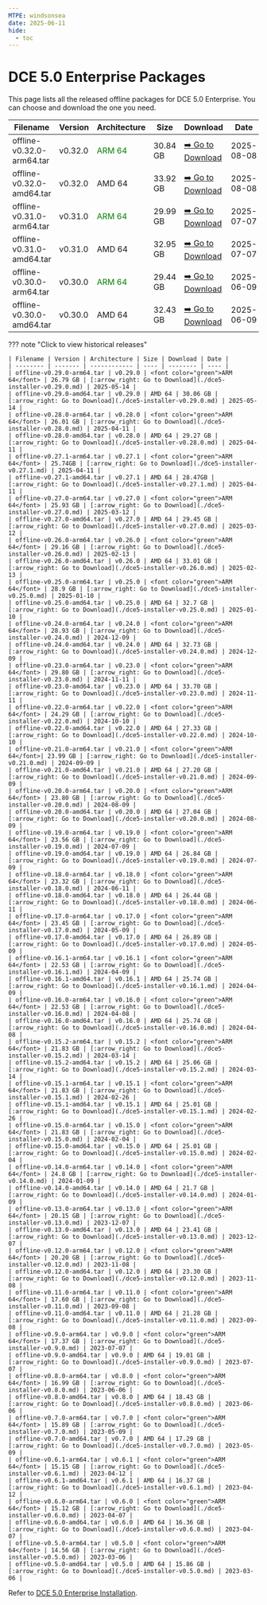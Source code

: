 ```yaml
---
MTPE: windsonsea
date: 2025-06-11
hide:
  - toc
---
```


# DCE 5.0 Enterprise Packages

This page lists all the released offline packages for DCE 5.0 Enterprise.
You can choose and download the one you need.

| Filename | Version | Architecture | Size | Download | Date |
| -------- | ------- | ------------ | ---- | -------- | ---- |
| offline-v0.32.0-arm64.tar | v0.32.0 | <font color="green">ARM 64</font> | 30.84 GB | [:arrow_right: Go to Download](./dce5-installer-v0.32.0.md) | 2025-08-08 |
| offline-v0.32.0-amd64.tar | v0.32.0 | AMD 64 | 33.92 GB | [:arrow_right: Go to Download](./dce5-installer-v0.32.0.md) | 2025-08-08 |
| offline-v0.31.0-arm64.tar | v0.31.0 | <font color="green">ARM 64</font> | 29.99 GB | [:arrow_right: Go to Download](./dce5-installer-v0.31.0.md) | 2025-07-07 |
| offline-v0.31.0-amd64.tar | v0.31.0 | AMD 64 | 32.95 GB | [:arrow_right: Go to Download](./dce5-installer-v0.31.0.md) | 2025-07-07 |
| offline-v0.30.0-arm64.tar | v0.30.0 | <font color="green">ARM 64</font> | 29.44 GB | [:arrow_right: Go to Download](./dce5-installer-v0.30.0.md) | 2025-06-09 |
| offline-v0.30.0-amd64.tar | v0.30.0 | AMD 64 | 32.43 GB | [:arrow_right: Go to Download](./dce5-installer-v0.30.0.md) | 2025-06-09 |

??? note "Click to view historical releases"

    | Filename | Version | Architecture | Size | Download | Date |
    | -------- | ------- | ------------ | ---- | -------- | ---- |
    | offline-v0.29.0-arm64.tar | v0.29.0 | <font color="green">ARM 64</font> | 26.79 GB | [:arrow_right: Go to Download](./dce5-installer-v0.29.0.md) | 2025-05-14 |
    | offline-v0.29.0-amd64.tar | v0.29.0 | AMD 64 | 30.06 GB | [:arrow_right: Go to Download](./dce5-installer-v0.29.0.md) | 2025-05-14 |
    | offline-v0.28.0-arm64.tar | v0.28.0 | <font color="green">ARM 64</font> | 26.01 GB | [:arrow_right: Go to Download](./dce5-installer-v0.28.0.md) | 2025-04-11 |
    | offline-v0.28.0-amd64.tar | v0.28.0 | AMD 64 | 29.27 GB | [:arrow_right: Go to Download](./dce5-installer-v0.28.0.md) | 2025-04-11 |
    | offline-v0.27.1-arm64.tar | v0.27.1 | <font color="green">ARM 64</font> | 25.74GB | [:arrow_right: Go to Download](./dce5-installer-v0.27.1.md) | 2025-04-11 |
    | offline-v0.27.1-amd64.tar | v0.27.1 | AMD 64 | 28.47GB | [:arrow_right: Go to Download](./dce5-installer-v0.27.1.md) | 2025-04-11 |
    | offline-v0.27.0-arm64.tar | v0.27.0 | <font color="green">ARM 64</font> | 25.93 GB | [:arrow_right: Go to Download](./dce5-installer-v0.27.0.md) | 2025-03-12 |
    | offline-v0.27.0-amd64.tar | v0.27.0 | AMD 64 | 29.45 GB | [:arrow_right: Go to Download](./dce5-installer-v0.27.0.md) | 2025-03-12 |
    | offline-v0.26.0-arm64.tar | v0.26.0 | <font color="green">ARM 64</font> | 29.16 GB | [:arrow_right: Go to Download](./dce5-installer-v0.26.0.md) | 2025-02-13 |
    | offline-v0.26.0-amd64.tar | v0.26.0 | AMD 64 | 33.01 GB | [:arrow_right: Go to Download](./dce5-installer-v0.26.0.md) | 2025-02-13 |
    | offline-v0.25.0-arm64.tar | v0.25.0 | <font color="green">ARM 64</font> | 28.9 GB | [:arrow_right: Go to Download](./dce5-installer-v0.25.0.md) | 2025-01-10 |
    | offline-v0.25.0-amd64.tar | v0.25.0 | AMD 64 | 32.7 GB | [:arrow_right: Go to Download](./dce5-installer-v0.25.0.md) | 2025-01-10 |
    | offline-v0.24.0-arm64.tar | v0.24.0 | <font color="green">ARM 64</font> | 28.93 GB | [:arrow_right: Go to Download](./dce5-installer-v0.24.0.md) | 2024-12-09 |
    | offline-v0.24.0-amd64.tar | v0.24.0 | AMD 64 | 32.73 GB | [:arrow_right: Go to Download](./dce5-installer-v0.24.0.md) | 2024-12-09 |
    | offline-v0.23.0-arm64.tar | v0.23.0 | <font color="green">ARM 64</font> | 29.80 GB | [:arrow_right: Go to Download](./dce5-installer-v0.23.0.md) | 2024-11-11 |
    | offline-v0.23.0-amd64.tar | v0.23.0 | AMD 64 | 33.70 GB | [:arrow_right: Go to Download](./dce5-installer-v0.23.0.md) | 2024-11-11 |
    | offline-v0.22.0-arm64.tar | v0.22.0 | <font color="green">ARM 64</font> | 24.29 GB | [:arrow_right: Go to Download](./dce5-installer-v0.22.0.md) | 2024-10-10 |
    | offline-v0.22.0-amd64.tar | v0.22.0 | AMD 64 | 27.33 GB | [:arrow_right: Go to Download](./dce5-installer-v0.22.0.md) | 2024-10-10 |
    | offline-v0.21.0-arm64.tar | v0.21.0 | <font color="green">ARM 64</font>| 23.99 GB | [:arrow_right: Go to Download](./dce5-installer-v0.21.0.md) | 2024-09-09 |
    | offline-v0.21.0-amd64.tar | v0.21.0 | AMD 64 | 27.20 GB | [:arrow_right: Go to Download](./dce5-installer-v0.21.0.md) | 2024-09-09 |
    | offline-v0.20.0-arm64.tar | v0.20.0 | <font color="green">ARM 64</font> | 23.80 GB | [:arrow_right: Go to Download](./dce5-installer-v0.20.0.md) | 2024-08-09 |
    | offline-v0.20.0-amd64.tar | v0.20.0 | AMD 64 | 27.04 GB | [:arrow_right: Go to Download](./dce5-installer-v0.20.0.md) | 2024-08-09 |
    | offline-v0.19.0-arm64.tar | v0.19.0 | <font color="green">ARM 64</font> | 23.56 GB | [:arrow_right: Go to Download](./dce5-installer-v0.19.0.md) | 2024-07-09 |
    | offline-v0.19.0-amd64.tar | v0.19.0 | AMD 64 | 26.84 GB | [:arrow_right: Go to Download](./dce5-installer-v0.19.0.md) | 2024-07-09 |
    | offline-v0.18.0-arm64.tar | v0.18.0 | <font color="green">ARM 64</font> | 23.32 GB | [:arrow_right: Go to Download](./dce5-installer-v0.18.0.md) | 2024-06-11 |
    | offline-v0.18.0-amd64.tar | v0.18.0 | AMD 64 | 26.44 GB | [:arrow_right: Go to Download](./dce5-installer-v0.18.0.md) | 2024-06-11 |
    | offline-v0.17.0-arm64.tar | v0.17.0 | <font color="green">ARM 64</font> | 23.45 GB | [:arrow_right: Go to Download](./dce5-installer-v0.17.0.md) | 2024-05-09 |
    | offline-v0.17.0-amd64.tar | v0.17.0 | AMD 64 | 26.89 GB | [:arrow_right: Go to Download](./dce5-installer-v0.17.0.md) | 2024-05-09 |
    | offline-v0.16.1-arm64.tar | v0.16.1 | <font color="green">ARM 64</font> | 22.53 GB | [:arrow_right: Go to Download](./dce5-installer-v0.16.1.md) | 2024-04-09 |
    | offline-v0.16.1-amd64.tar | v0.16.1 | AMD 64 | 25.74 GB | [:arrow_right: Go to Download](./dce5-installer-v0.16.1.md) | 2024-04-09 |
    | offline-v0.16.0-arm64.tar | v0.16.0 | <font color="green">ARM 64</font> | 22.53 GB | [:arrow_right: Go to Download](./dce5-installer-v0.16.0.md) | 2024-04-08 |
    | offline-v0.16.0-amd64.tar | v0.16.0 | AMD 64 | 25.74 GB | [:arrow_right: Go to Download](./dce5-installer-v0.16.0.md) | 2024-04-08 |
    | offline-v0.15.2-arm64.tar | v0.15.2 | <font color="green">ARM 64</font> | 21.83 GB | [:arrow_right: Go to Download](./dce5-installer-v0.15.2.md) | 2024-03-14 |
    | offline-v0.15.2-amd64.tar | v0.15.2 | AMD 64 | 25.06 GB | [:arrow_right: Go to Download](./dce5-installer-v0.15.2.md) | 2024-03-14 |
    | offline-v0.15.1-arm64.tar | v0.15.1 | <font color="green">ARM 64</font> | 21.83 GB | [:arrow_right: Go to Download](./dce5-installer-v0.15.1.md) | 2024-02-26 |
    | offline-v0.15.1-amd64.tar | v0.15.1 | AMD 64 | 25.01 GB | [:arrow_right: Go to Download](./dce5-installer-v0.15.1.md) | 2024-02-26 |
    | offline-v0.15.0-arm64.tar | v0.15.0 | <font color="green">ARM 64</font> | 21.83 GB | [:arrow_right: Go to Download](./dce5-installer-v0.15.0.md) | 2024-02-04 |
    | offline-v0.15.0-amd64.tar | v0.15.0 | AMD 64 | 25.01 GB | [:arrow_right: Go to Download](./dce5-installer-v0.15.0.md) | 2024-02-04 |
    | offline-v0.14.0-arm64.tar | v0.14.0 | <font color="green">ARM 64</font> | 24.8 GB | [:arrow_right: Go to Download](./dce5-installer-v0.14.0.md) | 2024-01-09 |
    | offline-v0.14.0-amd64.tar | v0.14.0 | AMD 64 | 21.7 GB | [:arrow_right: Go to Download](./dce5-installer-v0.14.0.md) | 2024-01-09 |
    | offline-v0.13.0-arm64.tar | v0.13.0 | <font color="green">ARM 64</font> | 20.15 GB | [:arrow_right: Go to Download](./dce5-installer-v0.13.0.md) | 2023-12-07 |
    | offline-v0.13.0-amd64.tar | v0.13.0 | AMD 64 | 23.41 GB | [:arrow_right: Go to Download](./dce5-installer-v0.13.0.md) | 2023-12-07 |
    | offline-v0.12.0-arm64.tar | v0.12.0 | <font color="green">ARM 64</font> | 20.20 GB | [:arrow_right: Go to Download](./dce5-installer-v0.12.0.md) | 2023-11-08 |
    | offline-v0.12.0-amd64.tar | v0.12.0 | AMD 64 | 23.30 GB | [:arrow_right: Go to Download](./dce5-installer-v0.12.0.md) | 2023-11-08 |
    | offline-v0.11.0-arm64.tar | v0.11.0 | <font color="green">ARM 64</font> | 17.60 GB | [:arrow_right: Go to Download](./dce5-installer-v0.11.0.md) | 2023-09-08 |
    | offline-v0.11.0-amd64.tar | v0.11.0 | AMD 64 | 21.28 GB | [:arrow_right: Go to Download](./dce5-installer-v0.11.0.md) | 2023-09-08 |
    | offline-v0.9.0-arm64.tar | v0.9.0 | <font color="green">ARM 64</font> | 17.37 GB | [:arrow_right: Go to Download](./dce5-installer-v0.9.0.md) | 2023-07-07 |
    | offline-v0.9.0-amd64.tar | v0.9.0 | AMD 64 | 19.01 GB | [:arrow_right: Go to Download](./dce5-installer-v0.9.0.md) | 2023-07-07 |
    | offline-v0.8.0-arm64.tar | v0.8.0 | <font color="green">ARM 64</font> | 16.99 GB | [:arrow_right: Go to Download](./dce5-installer-v0.8.0.md) | 2023-06-06 |
    | offline-v0.8.0-amd64.tar | v0.8.0 | AMD 64 | 18.43 GB | [:arrow_right: Go to Download](./dce5-installer-v0.8.0.md) | 2023-06-06 |
    | offline-v0.7.0-arm64.tar | v0.7.0 | <font color="green">ARM 64</font> | 15.89 GB | [:arrow_right: Go to Download](./dce5-installer-v0.7.0.md) | 2023-05-09 |
    | offline-v0.7.0-amd64.tar | v0.7.0 | AMD 64 | 17.29 GB | [:arrow_right: Go to Download](./dce5-installer-v0.7.0.md) | 2023-05-09 |
    | offline-v0.6.1-arm64.tar | v0.6.1 | <font color="green">ARM 64</font> | 15.15 GB | [:arrow_right: Go to Download](./dce5-installer-v0.6.1.md) | 2023-04-12 |
    | offline-v0.6.1-amd64.tar | v0.6.1 | AMD 64 | 16.37 GB | [:arrow_right: Go to Download](./dce5-installer-v0.6.1.md) | 2023-04-12 |
    | offline-v0.6.0-arm64.tar | v0.6.0 | <font color="green">ARM 64</font> | 15.12 GB | [:arrow_right: Go to Download](./dce5-installer-v0.6.0.md) | 2023-04-07 |
    | offline-v0.6.0-amd64.tar | v0.6.0 | AMD 64 | 16.36 GB | [:arrow_right: Go to Download](./dce5-installer-v0.6.0.md) | 2023-04-07 |
    | offline-v0.5.0-arm64.tar | v0.5.0 | <font color="green">ARM 64</font> | 14.56 GB | [:arrow_right: Go to Download](./dce5-installer-v0.5.0.md) | 2023-03-06 |
    | offline-v0.5.0-amd64.tar | v0.5.0 | AMD 64 | 15.86 GB | [:arrow_right: Go to Download](./dce5-installer-v0.5.0.md) | 2023-03-06 |

Refer to [DCE 5.0 Enterprise Installation](../../install/index.md#install-dce-50-enterprise).
